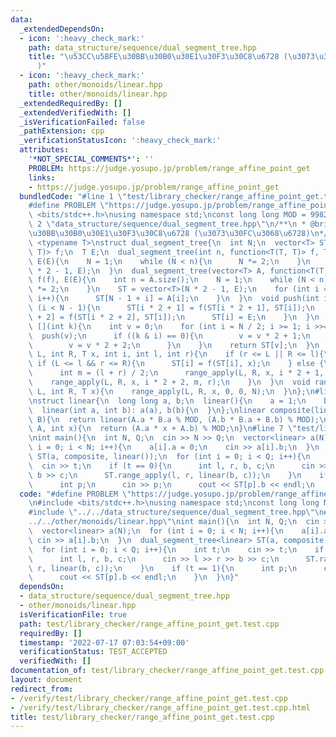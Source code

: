 ```yaml
---
data:
  _extendedDependsOn:
  - icon: ':heavy_check_mark:'
    path: data_structure/sequence/dual_segment_tree.hpp
    title: "\u53CC\u5BFE\u30BB\u30B0\u30E1\u30F3\u30C8\u6728 (\u3073\u30FC\u3068\u6728\
      )"
  - icon: ':heavy_check_mark:'
    path: other/monoids/linear.hpp
    title: other/monoids/linear.hpp
  _extendedRequiredBy: []
  _extendedVerifiedWith: []
  _isVerificationFailed: false
  _pathExtension: cpp
  _verificationStatusIcon: ':heavy_check_mark:'
  attributes:
    '*NOT_SPECIAL_COMMENTS*': ''
    PROBLEM: https://judge.yosupo.jp/problem/range_affine_point_get
    links:
    - https://judge.yosupo.jp/problem/range_affine_point_get
  bundledCode: "#line 1 \"test/library_checker/range_affine_point_get.test.cpp\"\n\
    #define PROBLEM \"https://judge.yosupo.jp/problem/range_affine_point_get\"\n#include\
    \ <bits/stdc++.h>\nusing namespace std;\nconst long long MOD = 998244353;\n#line\
    \ 2 \"data_structure/sequence/dual_segment_tree.hpp\"\n/**\n * @brief \u53CC\u5BFE\
    \u30BB\u30B0\u30E1\u30F3\u30C8\u6728 (\u3073\u30FC\u3068\u6728)\n*/\ntemplate\
    \ <typename T>\nstruct dual_segment_tree{\n  int N;\n  vector<T> ST;\n  function<T(T,\
    \ T)> f;\n  T E;\n  dual_segment_tree(int n, function<T(T, T)> f, T E): f(f),\
    \ E(E){\n    N = 1;\n    while (N < n){\n      N *= 2;\n    }\n    ST = vector<T>(N\
    \ * 2 - 1, E);\n  }\n  dual_segment_tree(vector<T> A, function<T(T, T)> f, T E):\
    \ f(f), E(E){\n    int n = A.size();\n    N = 1;\n    while (N < n){\n      N\
    \ *= 2;\n    }\n    ST = vector<T>(N * 2 - 1, E);\n    for (int i = 0; i < n;\
    \ i++){\n      ST[N - 1 + i] = A[i];\n    }\n  }\n  void push(int i){\n    if\
    \ (i < N - 1){\n      ST[i * 2 + 1] = f(ST[i * 2 + 1], ST[i]);\n      ST[i * 2\
    \ + 2] = f(ST[i * 2 + 2], ST[i]);\n      ST[i] = E;\n    }\n  }\n  T operator\
    \ [](int k){\n    int v = 0;\n    for (int i = N / 2; i >= 1; i >>= 1){\n    \
    \  push(v);\n      if ((k & i) == 0){\n        v = v * 2 + 1;\n      } else {\n\
    \        v = v * 2 + 2;\n      }\n    }\n    return ST[v];\n  }\n  void range_apply(int\
    \ L, int R, T x, int i, int l, int r){\n    if (r <= L || R <= l){\n    } else\
    \ if (L <= l && r <= R){\n      ST[i] = f(ST[i], x);\n    } else {\n      push(i);\n\
    \      int m = (l + r) / 2;\n      range_apply(L, R, x, i * 2 + 1, l, m);\n  \
    \    range_apply(L, R, x, i * 2 + 2, m, r);\n    }\n  }\n  void range_apply(int\
    \ L, int R, T x){\n    range_apply(L, R, x, 0, 0, N);\n  }\n};\n#line 2 \"other/monoids/linear.hpp\"\
    \nstruct linear{\n  long long a, b;\n  linear(){\n    a = 1;\n    b = 0;\n  }\n\
    \  linear(int a, int b): a(a), b(b){\n  }\n};\nlinear composite(linear A, linear\
    \ B){\n  return linear(A.a * B.a % MOD, (A.b * B.a + B.b) % MOD);\n}\nint value(linear\
    \ A, int x){\n  return (A.a * x + A.b) % MOD;\n}\n#line 7 \"test/library_checker/range_affine_point_get.test.cpp\"\
    \nint main(){\n  int N, Q;\n  cin >> N >> Q;\n  vector<linear> a(N);\n  for (int\
    \ i = 0; i < N; i++){\n    a[i].a = 0;\n    cin >> a[i].b;\n  }\n  dual_segment_tree<linear>\
    \ ST(a, composite, linear());\n  for (int i = 0; i < Q; i++){\n    int t;\n  \
    \  cin >> t;\n    if (t == 0){\n      int l, r, b, c;\n      cin >> l >> r >>\
    \ b >> c;\n      ST.range_apply(l, r, linear(b, c));\n    }\n    if (t == 1){\n\
    \      int p;\n      cin >> p;\n      cout << ST[p].b << endl;\n    }\n  }\n}\n"
  code: "#define PROBLEM \"https://judge.yosupo.jp/problem/range_affine_point_get\"\
    \n#include <bits/stdc++.h>\nusing namespace std;\nconst long long MOD = 998244353;\n\
    #include \"../../data_structure/sequence/dual_segment_tree.hpp\"\n#include \"\
    ../../other/monoids/linear.hpp\"\nint main(){\n  int N, Q;\n  cin >> N >> Q;\n\
    \  vector<linear> a(N);\n  for (int i = 0; i < N; i++){\n    a[i].a = 0;\n   \
    \ cin >> a[i].b;\n  }\n  dual_segment_tree<linear> ST(a, composite, linear());\n\
    \  for (int i = 0; i < Q; i++){\n    int t;\n    cin >> t;\n    if (t == 0){\n\
    \      int l, r, b, c;\n      cin >> l >> r >> b >> c;\n      ST.range_apply(l,\
    \ r, linear(b, c));\n    }\n    if (t == 1){\n      int p;\n      cin >> p;\n\
    \      cout << ST[p].b << endl;\n    }\n  }\n}"
  dependsOn:
  - data_structure/sequence/dual_segment_tree.hpp
  - other/monoids/linear.hpp
  isVerificationFile: true
  path: test/library_checker/range_affine_point_get.test.cpp
  requiredBy: []
  timestamp: '2022-07-17 07:03:54+09:00'
  verificationStatus: TEST_ACCEPTED
  verifiedWith: []
documentation_of: test/library_checker/range_affine_point_get.test.cpp
layout: document
redirect_from:
- /verify/test/library_checker/range_affine_point_get.test.cpp
- /verify/test/library_checker/range_affine_point_get.test.cpp.html
title: test/library_checker/range_affine_point_get.test.cpp
---
```


